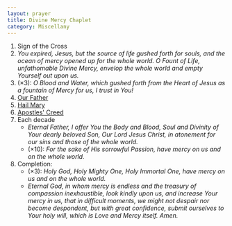 ```yaml
---
layout: prayer
title: Divine Mercy Chaplet
category: Miscellany
---
```

1. Sign of the Cross
2. *You expired, Jesus, but the source of life gushed forth for souls, and the ocean of mercy opened up for the whole world. O Fount of Life, unfathomable Divine Mercy, envelop the whole world and empty Yourself out upon us.*
3. (×3): *O Blood and Water, which gushed forth from the Heart of Jesus as a fountain of Mercy for us, I trust in You!*
4. [Our Father](/prayers/pater-noster/)
5. [Hail Mary](/prayers/ave-maria/)
6. [Apostles' Creed](/prayers/symbolum-apostolorum/)
7. Each decade
	- *Eternal Father, I offer You the Body and Blood, Soul and Divinity of Your dearly beloved Son, Our Lord Jesus Christ, in atonement for our sins and those of the whole world.*
	- (×10): *For the sake of His sorrowful Passion, have mercy on us and on the whole world.*
8. Completion:
	- (×3): *Holy God, Holy Mighty One, Holy Immortal One, have mercy on us and on the whole world.*
	- *Eternal God, in whom mercy is endless and the treasury of compassion inexhaustible, look kindly upon us, and increase Your mercy in us, that in difficult moments, we might not despair nor become despondent, but with great confidence, submit ourselves to Your holy will, which is Love and Mercy itself. Amen.*